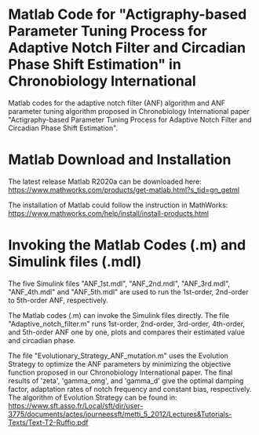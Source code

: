 # Matlab Code for "Actigraphy-based Parameter Tuning Process for Adaptive Notch Filter and Circadian Phase Shift Estimation" in Chronobiology International
Matlab codes for the adaptive notch filter (ANF) algorithm and ANF parameter tuning algorithm proposed in Chronobiology International paper "Actigraphy-based Parameter Tuning Process for Adaptive Notch Filter and Circadian Phase Shift Estimation".
# Matlab Download and Installation
The latest release Matlab R2020a can be downloaded here:
https://www.mathworks.com/products/get-matlab.html?s_tid=gn_getml

The installation of Matlab could follow the instruction in MathWorks:
https://www.mathworks.com/help/install/install-products.html

# Invoking the Matlab Codes (.m) and Simulink files (.mdl)
The five Simulink files "ANF_1st.mdl", "ANF_2nd.mdl", "ANF_3rd.mdl", "ANF_4th.mdl" and "ANF_5th.mdl" are used to run the 1st-order, 2nd-order to 5th-order ANF, respectively.

The Matlab codes (.m) can invoke the Simulink files directly. The file "Adaptive_notch_filter.m" runs 1st-order, 2nd-order, 3rd-order, 4th-order, and 5th-order ANF one by one, plots and compares their estimated value and circadian phase.

The file "Evolutionary_Strategy_ANF_mutation.m" uses the Evolution Strategy to optimize the ANF parameters by minimizing the objective function proposed in our Chronobiology International paper. The final results of 'zeta', 'gamma_omg', and 'gamma_d' give the optimal damping factor, adaptation rates of notch frequency and constant bias, respectively. The algorithm of Evolution Strategy can be found in:
https://www.sft.asso.fr/Local/sft/dir/user-3775/documents/actes/journeessft/metti_5_2012/Lectures&Tutorials-Texts/Text-T2-Ruffio.pdf

